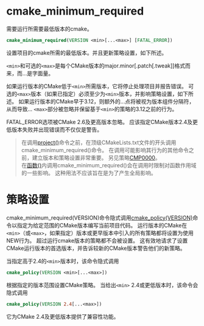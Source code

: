 # cmake_minimum_required  
需要运行所需要最低版本的cmake。 

```cmake
cmake_minimum_required(VERSION <min>[...<max>] [FATAL_ERROR])
```
设置项目的cmake所需的最低版本。并且更新策略设置，如下所述。  

```<min>```和可选的```<max>```是每个CMake版本的major.minor[.patch[.tweak]]格式而来，而...是字面量。

如果运行版本的CMake低于```<min>```所需版本，它将停止处理项目并报告错误。 可选的```<max>```版本（如果已指定）必须至少为```<min>```版本，并影响策略设置，如下所述。 如果运行版本的CMake早于3.12，则额外的...点将被视为版本组件分隔符，从而导致... ```<max>```部分被忽略并保留基于```<min>```的策略的3.12之前的行为。

FATAL_ERROR选项被CMake 2.6及更高版本忽略。 应该指定CMake版本2.4及更低版本失败并出现错误而不仅仅是警告。

>在调用[project()](project.md)命令之前，在顶级CMakeLists.txt文件的开头调用cmake_minimum_required()命令。 在调用可能影响其行为的其他命令之前，建立版本和策略设置非常重要。 另见策略[CMP0000](../policy/CMP0000.md)。   
>在[函数()](function.md)内调用cmake_minimum_required()会在调用时限制对函数作用域的一些影响。 这种用法不应该旨在是为了产生全局影响。

# 策略设置
cmake_minimum_required(VERSION)命令隐式调用[cmake_policy(VERSION)](cmake_policy.md)命令以指定为给定范围的CMake版本编写当前项目代码。 运行版本的CMake在```<min>```（或```<max>```，如果指定）版本或更早版本中引入的所有策略都将设置为使用NEW行为。 超过运行cmake版本的策略都不会被设置。 这有效地请求了设置CMake运行版本的首选版本，并告诉较新的CMake版本警告他们的新策略。  

当指定高于2.4的```<min>```版本时，该命令隐式调用
```cmake
cmake_policy(VERSION <min>[...<max>])
```
根据指定的版本范围设置CMake策略。 当给出```<min>``` 2.4或更低版本时，该命令会隐式调用  
```cmake
cmake_policy(VERSION 2.4[...<max>])
```
它为CMake 2.4及更低版本提供了兼容性功能。

